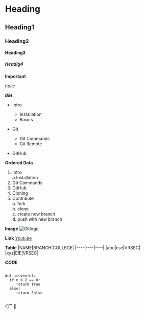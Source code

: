 

# Heading

## Heading1

### Heading2

#### Heading3

##### Headig4

**Important**

*Italic*

***B&I***

- Intro
  * Installation
  * Basics

- Git
   - Git Commands
   - Git Remote
 
- GitHub

**Ordered Data**

1. Intro   
   a.Installation
2. Git Commands
3. GitHub
4. Cloning
5. Contribute                                                                                        
  a. fork          
  b. clone          
  c. create new branch              
  d. push with new branch        
  
**Image**
![Gitlogo](https://static.toiimg.com/photo/72975551.cms)

**Link**
[Youtube](https://www.youtube.com/)

**Table**
|NAME|BRANCH|COLLEGE|
|----|----|----|
|abc|cse|VRSEC|
|xyz|EIE|VRSEC|


***CODE***
```

def iseven(n):
  if n % 2 == 0:
     return True
  else:
     return False
     
 ```
 
 :sleeping:
 :poop:
